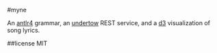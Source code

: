 
#myne

An [antlr4](http://www.antlr.org/) grammar, an [undertow](http://undertow.io/) REST service, and a [d3](http://d3js.org/) visualization of song lyrics.  

##license
MIT

